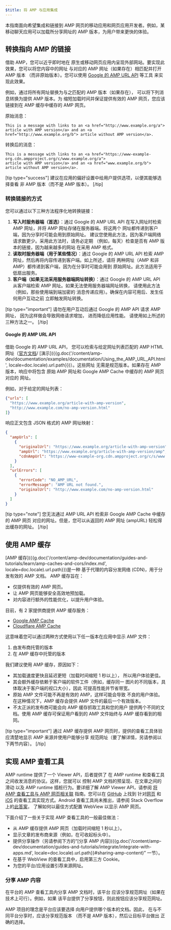 ```yaml
---
$title: 将 AMP 与应用集成
---
```


本指南面向希望集成和链接到 AMP 网页的移动应用和网页应用开发者。例如，某移动聊天应用可以加载所分享网址的 AMP 版本，为用户带来更快的体验。

## 转换指向 AMP 的链接

借助 AMP，您可以近乎即时地在
原生或移动网页应用内呈现外部网站。要实现此效果，您可以将您内容中的网址
与对应的 AMP 网址（如果存在）相匹配并打开 AMP 版本
（而非原始版本）。您可以使用
[Google 的 AMP URL API](https://developers.google.com/amp/cache/use-amp-url) 等工具
来实现此效果。

例如，通过将所有网址替换为与之匹配的 AMP 版本（如果存在），
可以将下列消息转换为提供 AMP 版本。为
缩短加载时间并保证提供有效的 AMP 网页，您应该链接到在
AMP 缓存中缓存的 AMP 网页。

原始消息：

```text
This is a message with links to an <a href="http://www.example.org/a">
article with AMP version</a> and an <a href="http://www.example.org/b"> article without AMP version</a>.
```

转换后的消息：

```text
This is a message with links to an <a href="https://www-example-org.cdn.ampproject.org/c/www.example.org/a">
article with AMP version</a> and an <a href="www.example.org/b"> article without AMP version</a>.
```

[tip type="success"]
建议在应用的偏好设置中给用户提供选项，以便其能够选择查看
非 AMP 版本（而不是 AMP 版本）。
[/tip]

### 转换链接的方式

您可以通过以下三种方法程序化地转换链接：

1.  **写入时服务器端（首选）**：通过 Google 的
    AMP URL API 在写入网址时检索 AMP 网址，并将 AMP 网址存储在服务器端。将这两个
    网址都传递到客户端，因为分享时可能会用到原始网址。
    建议您使用此方法，因为客户端网络
    请求数更少。采用此方法时，请务必定期
    （例如，每天）检查是否有 AMP 版本的链接，因为越来越多的网站
    在采用 AMP 格式。
1.  **读取时服务器端（用于某些情况）**：通过 Google 的 AMP
    URL API 检索 AMP 网址，然后再将内容传递到客户端。如上所述，请将
    两种网址（AMP 和非 AMP）都传递到客户端，因为在分享时可能会用到
    原始网址。此方法适用于低扇出服务。
1.  **客户端（如果无法采用服务器端网址转换）**：通过
    Google 的 AMP URL API 从客户端检索 AMP 网址。如果无法使用服务器端网址转换，
    请使用此方法（例如，那些使用端到端加密的
    消息传递应用）。确保在内容可用后、发生任何用户互动之前
    立即触发网址转换。

[tip type="important"]
请勿在用户互动后通过 Google 的 AMP API 请求 AMP 网址，
因为这样做会导致网络请求增加，
进而降低应用性能。
请使用如上所述的三种方法之一。
[/tip]

#### Google 的 AMP URL API

借助 Google 的 AMP URL API，
您可以检索与给定网址列表匹配的 AMP HTML 网址（[官方文档](https://developers.google.com/amp/cache/use-amp-url)/
[演示]({{g.doc('/content/amp-dev/documentation/examples/documentation/Using_the_AMP_URL_API.html', locale=doc.locale).url.path}})）。这些网址
无需是规范版本。如果存在 AMP 版本，响应中将包含
原始 AMP 网址和 Google AMP Cache 中缓存的 AMP 网页对应的
网址。

例如，对于给定的网址列表：

```json
{"urls": [
  "https://www.example.org/article-with-amp-version",
  "http://www.example.com/no-amp-version.html"
]}
```

响应正文包含 JSON 格式的 AMP 网址映射：

```json
{
  "ampUrls": [
    {
      "originalUrl": "https://www.example.org/article-with-amp-version",
      "ampUrl": "https://www.example.org/article-with-amp-version/amp",
      "cdnAmpUrl": "https://www-example-org.cdn.ampproject.org/c/s/www.example.org/article-with-amp-version"
    }
  ],
  "urlErrors": [
    {
      "errorCode": "NO_AMP_URL",
      "errorMessage": "AMP URL not found.",
      "originalUrl": "http://www.example.com/no-amp-version.html"
    }
  ]
}
```

[tip type="note"]
您无法通过 AMP URL API 检索非 Google AMP Cache 中缓存的 AMP 网页
对应的网址。但是，您可以从返回的 AMP
网址 (ampURL) 轻松得出缓存的网址。
[/tip]

## 使用 AMP 缓存

[AMP 缓存]({{g.doc('/content/amp-dev/documentation/guides-and-tutorials/learn/amp-caches-and-cors/index.md', locale=doc.locale).url.path}})是一种
基于代理的内容分发网络 (CDN)，用于分发有效的 AMP 文档。
AMP 缓存旨在：

*   仅提供有效的 AMP 网页。
*   让 AMP 网页能够安全高效地预加载。
*   对内容进行额外的性能优化，以提升用户体验。

目前，有 2 家提供商提供 AMP 缓存服务：

*   [Google AMP Cache](https://developers.google.com/amp/cache/)
*   [Cloudflare AMP Cache](https://amp.cloudflare.com/)

这意味着您可以通过两种方式使用以下任一版本在应用中显示 AMP 文件：

1.  由发布商托管的版本
1.  在 AMP 缓存中托管的版本

我们建议使用 AMP 缓存，原因如下：

*   其加载速度更快且延迟更短（加载时间缩短 1 秒以上），
    所以用户体验更佳。
*   其会额外缓存依赖于客户端的软件工件（例如，缓存同一
    图片的不同版本，具体取决于客户端的视口大小），因此
    可提高性能并节省带宽。
*   原始 AMP 文件可能不再是有效的 AMP，这样可能会导致
    不良的用户体验。在这种情况下，AMP 缓存会提供
    AMP 文件的最后一个有效版本。
*   不太正派的发布商可能会向 AMP 缓存抓取工具和您的用户
    提供两个不同的文档。使用 AMP 缓存可保证用户看到的
    AMP 文件始终与 AMP 缓存看到的相同。

[tip type="important"]
通过 AMP 缓存提供 AMP 网页时，提供的查看工具体验
应清楚地显示 AMP 来源并使用户能够分享
规范网址（要了解详情，另请参阅以下两节内容）。
[/tip]

## 实现 AMP 查看工具

AMP runtime 提供了一个 Viewer API，后者提供了
在 AMP runtime 和查看工具之间收发消息的协议。这样，您就可以
控制 AMP 文档的预呈现、在文章之间的滑动
以及 AMP runtime 插桩行为。要详细了解 AMP Viewer API，请参阅
[将 AMP 查看工具与 AMP 网页相关联](https://github.com/ampproject/amphtml/blob/master/extensions/amp-viewer-integration/integrating-viewer-with-amp-doc-guide.md)
指南。您可以在 [GitHub](https://github.com/ampproject/amp-viewer) 上找到
针对[网页](https://github.com/ampproject/amp-viewer/blob/master/mobile-web/README.md)
和 [iOS](https://github.com/ampproject/amp-viewer/tree/master/ios) 的查看工具实现方式。Android
查看工具尚未推出，请参阅 Stack Overflow 上的[此答案](https://stackoverflow.com/questions/44856759/does-we-need-to-change-anything-in-usual-webpage-loader-for-loading-an-amp-acce/44869038#44869038)，
了解如何以最佳方式配置 WebView 以显示 AMP 网页。

下面介绍了一些关于实现 AMP 查看工具的一般最佳做法：

*   从 AMP 缓存提供 AMP 网页（加载时间缩短 1 秒以上）。
*   显示文章的发布商来源（例如，在可收起标头中）。
*   提供分享操作（另请参阅下方的“[分享 AMP 内容]({{g.doc('/content/amp-dev/documentation/guides-and-tutorials/integrate/integrate-with-apps.md', locale=doc.locale).url.path}}#sharing-amp-content)”
    一节）。
*   在基于 WebView 的查看工具中，启用第三方 Cookie。
*   为您的平台/应用设置引荐来源网址。

### 分享 AMP 内容

在平台的 AMP 查看工具内分享 AMP 文档时，该平台
应该分享规范网址（如果在技术上可行）。例如，如果
该平台提供了分享按钮，则此按钮应该分享规范网址。

AMP 项目的理念是平台应该要选择
向用户提供哪个版本的文档。因此，
在与不同平台分享时，应该分享规范版本
（而不是 AMP 版本），然后让目标平台做出
正确的选择。
